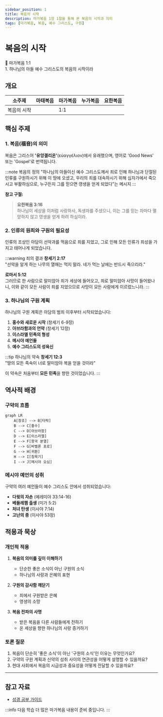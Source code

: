 ```yaml
---
sidebar_position: 1
title: 복음의 시작
description: 마가복음 1장 1절을 통해 본 복음의 시작과 의미
tags: [마가복음, 복음, 예수 그리스도, 구원]
---
```


# 복음의 시작

<div class="verse">
<div class="verse-title">📖 마가복음 1:1</div>
<div class="verse-content">
1. 하나님의 아들 예수 그리스도의 복음의 시작이라
</div>
</div>

## 개요

| **소주제** | **마태복음** | **마가복음** | **누가복음** | **요한복음** |
|-----------|-------------|-------------|-------------|-------------|
| 복음의 시작 |             | 1:1         |             |             |

## 핵심 주제

### 1. 복음(福音)의 의미

복음은 그리스어 **'유앙겔리온'**(εὐαγγέλιον)에서 유래했으며, 영어로 'Good News' 또는 'Gospel'로 번역됩니다.

:::note 복음의 정의
"하나님의 아들이신 예수 그리스도께서 죄로 인해 하나님과 단절된 인류를 구원하시기 위해 이 땅에 오셨고, 우리의 죄를 대속하시기 위해 십자가에서 죽으시고 부활하심으로, 누구든지 그를 믿으면 영생을 얻게 되었다"는 메시지
:::

**참고 구절:**
> **요한복음 3:16**  
> 하나님이 세상을 이처럼 사랑하사, 독생자를 주셨으니, 이는 그를 믿는 자마다 멸망하지 않고 영생을 얻게 하려 하심이라.

### 2. 인류의 원죄와 구원의 필요성

인류의 조상인 아담이 선악과를 먹음으로 죄를 지었고, 그로 인해 모든 인류가 죄성을 가지고 태어나게 되었습니다.

:::warning 죄의 결과
**창세기 2:17**  
"선악을 알게 하는 나무의 열매는 먹지 말라. 네가 먹는 날에는 반드시 죽으리라."

**로마서 5:12**  
그러므로 한 사람으로 말미암아 죄가 세상에 들어오고, 죄로 말미암아 사망이 들어왔나니, 이와 같이 모든 사람이 죄를 지었으므로 사망이 모든 사람에게 이르렀느니라.
:::

### 3. 하나님의 구원 계획

하나님의 구원 계획은 아담의 범죄 이후부터 시작되었습니다:

1. **홍수와 새로운 시작** (창세기 6-9장)
2. **아브라함과의 언약** (창세기 12장)
3. **이스라엘 민족의 형성**
4. **메시야 예언들**
5. **예수 그리스도의 성육신**

:::tip 하나님의 약속
**창세기 12:3**  
"땅의 모든 족속이 너로 말미암아 복을 얻을 것이라"

이 약속은 처음부터 **모든 민족**을 향한 것이었습니다.
:::

## 역사적 배경

### 구약의 흐름

```mermaid
graph LR
    A[창조] --> B[타락]
    B --> C[홍수]
    C --> D[아브라함]
    D --> E[이스라엘]
    E --> F[왕국 분열]
    F --> G[바벨론 포로]
    G --> H[귀환]
    H --> I[침묵기]
    I --> J[메시야 오심]
```

### 메시야 예언의 성취

구약의 여러 예언들이 예수 그리스도 안에서 성취되었습니다:

- **다윗의 자손** (예레미야 33:14-16)
- **베들레헴 출생** (미가 5:2)
- **처녀 탄생** (이사야 7:14)
- **고난의 종** (이사야 53장)

## 적용과 묵상

### 개인적 적용

1. **복음의 의미를 깊이 이해하기**
   - 단순한 좋은 소식이 아닌 구원의 소식
   - 하나님의 사랑과 은혜의 표현

2. **구원의 감사함 깨닫기**
   - 죄에서 구원받은 은혜
   - 영생의 소망

3. **복음 전파의 사명**
   - 받은 복음을 다른 사람들에게 전하기
   - 온 세상을 향한 하나님의 사랑 증거하기

### 토론 질문

1. 복음이 단순히 '좋은 소식'이 아닌 '구원의 소식'인 이유는 무엇인가요?
2. 구약의 구원 계획과 신약의 성취 사이의 연관성을 어떻게 설명할 수 있을까요?
3. 현대 사회에서 복음의 시급성과 중요성을 어떻게 전달할 수 있을까요?

---

## 참고 자료

- [성경 공부 가이드](/docs/intro)

:::info 다음 학습
더 많은 마가복음 내용이 준비 중입니다.
:::